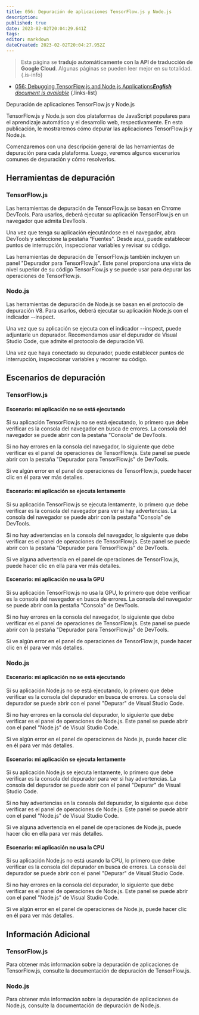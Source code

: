 ```yaml
---
title: 056: Depuración de aplicaciones TensorFlow.js y Node.js
description: 
published: true
date: 2023-02-02T20:04:29.641Z
tags: 
editor: markdown
dateCreated: 2023-02-02T20:04:27.952Z
---
```


> Esta página se **tradujo automáticamente con la API de traducción de Google Cloud**.
Algunas páginas se pueden leer mejor en su totalidad.{.is-info}



- [056: Debugging TensorFlow.js and Node.js Applications***English** document is available*](/en/Knowledge-base/TensorFlow-js/Learning/056-debugging-tensorflow-js-and-node-js-applications)
{.links-list}


Depuración de aplicaciones TensorFlow.js y Node.js

TensorFlow.js y Node.js son dos plataformas de JavaScript populares para el aprendizaje automático y el desarrollo web, respectivamente. En esta publicación, le mostraremos cómo depurar las aplicaciones TensorFlow.js y Node.js.

Comenzaremos con una descripción general de las herramientas de depuración para cada plataforma. Luego, veremos algunos escenarios comunes de depuración y cómo resolverlos.

## Herramientas de depuración

### TensorFlow.js

Las herramientas de depuración de TensorFlow.js se basan en Chrome DevTools. Para usarlos, deberá ejecutar su aplicación TensorFlow.js en un navegador que admita DevTools.

Una vez que tenga su aplicación ejecutándose en el navegador, abra DevTools y seleccione la pestaña "Fuentes". Desde aquí, puede establecer puntos de interrupción, inspeccionar variables y revisar su código.

Las herramientas de depuración de TensorFlow.js también incluyen un panel "Depurador para TensorFlow.js". Este panel proporciona una vista de nivel superior de su código TensorFlow.js y se puede usar para depurar las operaciones de TensorFlow.js.

### Nodo.js

Las herramientas de depuración de Node.js se basan en el protocolo de depuración V8. Para usarlos, deberá ejecutar su aplicación Node.js con el indicador --inspect.

Una vez que su aplicación se ejecuta con el indicador --inspect, puede adjuntarle un depurador. Recomendamos usar el depurador de Visual Studio Code, que admite el protocolo de depuración V8.

Una vez que haya conectado su depurador, puede establecer puntos de interrupción, inspeccionar variables y recorrer su código.

## Escenarios de depuración

### TensorFlow.js

#### Escenario: mi aplicación no se está ejecutando

Si su aplicación TensorFlow.js no se está ejecutando, lo primero que debe verificar es la consola del navegador en busca de errores. La consola del navegador se puede abrir con la pestaña "Consola" de DevTools.

Si no hay errores en la consola del navegador, lo siguiente que debe verificar es el panel de operaciones de TensorFlow.js. Este panel se puede abrir con la pestaña "Depurador para TensorFlow.js" de DevTools.

Si ve algún error en el panel de operaciones de TensorFlow.js, puede hacer clic en él para ver más detalles.

#### Escenario: mi aplicación se ejecuta lentamente

Si su aplicación TensorFlow.js se ejecuta lentamente, lo primero que debe verificar es la consola del navegador para ver si hay advertencias. La consola del navegador se puede abrir con la pestaña "Consola" de DevTools.

Si no hay advertencias en la consola del navegador, lo siguiente que debe verificar es el panel de operaciones de TensorFlow.js. Este panel se puede abrir con la pestaña "Depurador para TensorFlow.js" de DevTools.

Si ve alguna advertencia en el panel de operaciones de TensorFlow.js, puede hacer clic en ella para ver más detalles.

#### Escenario: mi aplicación no usa la GPU

Si su aplicación TensorFlow.js no usa la GPU, lo primero que debe verificar es la consola del navegador en busca de errores. La consola del navegador se puede abrir con la pestaña "Consola" de DevTools.

Si no hay errores en la consola del navegador, lo siguiente que debe verificar es el panel de operaciones de TensorFlow.js. Este panel se puede abrir con la pestaña "Depurador para TensorFlow.js" de DevTools.

Si ve algún error en el panel de operaciones de TensorFlow.js, puede hacer clic en él para ver más detalles.

### Nodo.js

#### Escenario: mi aplicación no se está ejecutando

Si su aplicación Node.js no se está ejecutando, lo primero que debe verificar es la consola del depurador en busca de errores. La consola del depurador se puede abrir con el panel "Depurar" de Visual Studio Code.

Si no hay errores en la consola del depurador, lo siguiente que debe verificar es el panel de operaciones de Node.js. Este panel se puede abrir con el panel "Node.js" de Visual Studio Code.

Si ve algún error en el panel de operaciones de Node.js, puede hacer clic en él para ver más detalles.

#### Escenario: mi aplicación se ejecuta lentamente

Si su aplicación Node.js se ejecuta lentamente, lo primero que debe verificar es la consola del depurador para ver si hay advertencias. La consola del depurador se puede abrir con el panel "Depurar" de Visual Studio Code.

Si no hay advertencias en la consola del depurador, lo siguiente que debe verificar es el panel de operaciones de Node.js. Este panel se puede abrir con el panel "Node.js" de Visual Studio Code.

Si ve alguna advertencia en el panel de operaciones de Node.js, puede hacer clic en ella para ver más detalles.

#### Escenario: mi aplicación no usa la CPU

Si su aplicación Node.js no está usando la CPU, lo primero que debe verificar es la consola del depurador en busca de errores. La consola del depurador se puede abrir con el panel "Depurar" de Visual Studio Code.

Si no hay errores en la consola del depurador, lo siguiente que debe verificar es el panel de operaciones de Node.js. Este panel se puede abrir con el panel "Node.js" de Visual Studio Code.

Si ve algún error en el panel de operaciones de Node.js, puede hacer clic en él para ver más detalles.

## Información Adicional

### TensorFlow.js

Para obtener más información sobre la depuración de aplicaciones de TensorFlow.js, consulte la documentación de depuración de TensorFlow.js.

### Nodo.js

Para obtener más información sobre la depuración de aplicaciones de Node.js, consulte la documentación de depuración de Node.js.
